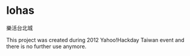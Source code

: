 lohas
=====

樂活台北城

This project was created during 2012 Yahoo!Hackday Taiwan event and there is no further use anymore.
